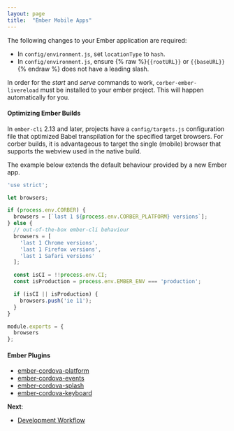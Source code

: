 ```yaml
---
layout: page
title:  "Ember Mobile Apps"
---
```


The following changes to your Ember application are required:

- In `config/environment.js`, set `locationType` to `hash`.
- In `config/environment.js`, ensure {% raw %}`{{rootURL}}` or `{{baseURL}}`{% endraw %} does not have a leading slash.

In order for the *start* and *serve* commands to work, `corber-ember-livereload` must be installed to your ember project. This will happen automatically for you. 

#### Optimizing Ember Builds


In `ember-cli` 2.13 and later, projects have a `config/targets.js` configuration file that optimized Babel transpilation for the specified target browsers. For corber builds, it is advantageous to target the single (mobile) browser that supports the webview used in the native build.

The example below extends the default behaviour provided by a new Ember app.

```javascript
'use strict';

let browsers;

if (process.env.CORBER) {
  browsers = [`last 1 ${process.env.CORBER_PLATFORM} versions`];
} else {
  // out-of-the-box ember-cli behaviour
  browsers = [
    'last 1 Chrome versions',
    'last 1 Firefox versions',
    'last 1 Safari versions'
  ];

  const isCI = !!process.env.CI;
  const isProduction = process.env.EMBER_ENV === 'production';

  if (isCI || isProduction) {
    browsers.push('ie 11');
  }
}

module.exports = {
  browsers
};
```

#### Ember Plugins

<ul>
  <li><a href="{{ site.baseurl }}/pages/addons/platform">ember-cordova-platform</a></li>
  <li><a href="{{ site.baseurl }}/pages/addons/events">ember-cordova-events</a></li>
  <li><a href="{{ site.baseurl }}/pages/addons/splash">ember-cordova-splash</a></li>
  <li><a href="{{ site.baseurl }}/pages/addons/keyboard">ember-cordova-keyboard</a></li>
</ul>

**Next**:
- [Development Workflow](/pages/workflow/development-workflow)
